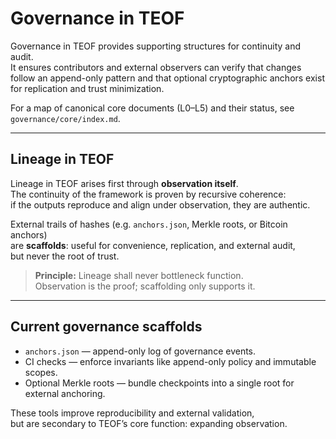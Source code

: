 # Governance in TEOF

Governance in TEOF provides supporting structures for continuity and audit.  
It ensures contributors and external observers can verify that changes follow an append-only pattern and that optional cryptographic anchors exist for replication and trust minimization.

For a map of canonical core documents (L0–L5) and their status, see `governance/core/index.md`.

---

## Lineage in TEOF

Lineage in TEOF arises first through **observation itself**.  
The continuity of the framework is proven by recursive coherence:  
if the outputs reproduce and align under observation, they are authentic.

External trails of hashes (e.g. `anchors.json`, Merkle roots, or Bitcoin anchors)  
are **scaffolds**: useful for convenience, replication, and external audit,  
but never the root of trust.

> **Principle:** Lineage shall never bottleneck function.  
> Observation is the proof; scaffolding only supports it.

---

## Current governance scaffolds
- `anchors.json` — append-only log of governance events.  
- CI checks — enforce invariants like append-only policy and immutable scopes.  
- Optional Merkle roots — bundle checkpoints into a single root for external anchoring.

These tools improve reproducibility and external validation,  
but are secondary to TEOF’s core function: expanding observation.
